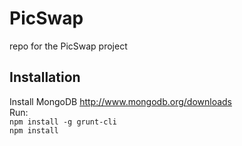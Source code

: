 # PicSwap
repo for the PicSwap project

## Installation
Install MongoDB http://www.mongodb.org/downloads  
Run:   
  ```npm install -g grunt-cli```   
  ```npm install```

